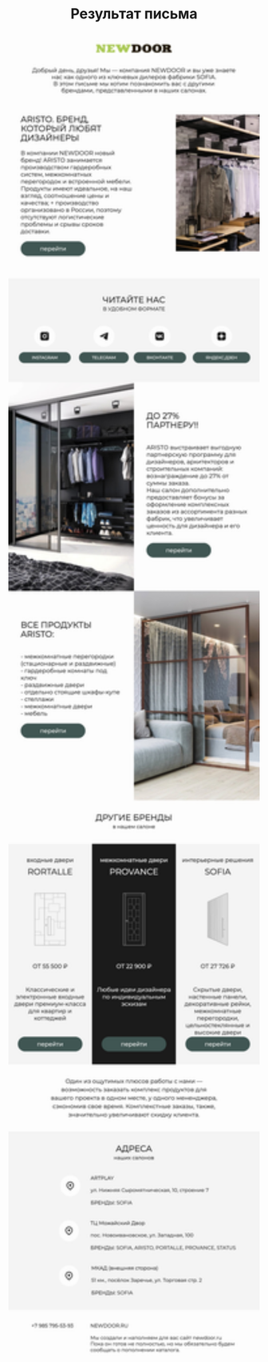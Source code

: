 <div width="100%">
  <div align="center">
    <h1>Результат письма</h1>
    <img src="https://github.com/angelkrylova/Email_NewDoor/blob/main/screencapture.jpg" align="center" width="600"/>
    </div>

</div>

